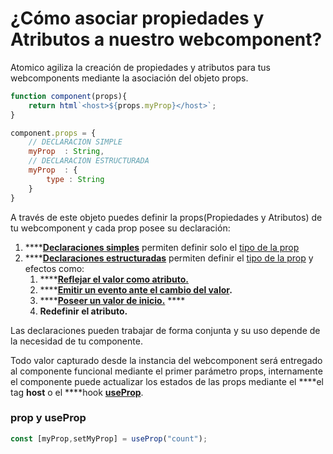 # ¿Cómo asociar propiedades y Atributos a nuestro webcomponent?

Atomico agiliza la creación de propiedades y atributos para tus webcomponents mediante la asociación del objeto props.

```javascript
function component(props){
    return html`<host>${props.myProp}</host>`;
}

component.props = {
    // DECLARACION SIMPLE
    myProp  : String,
    // DECLARACION ESTRUCTURADA
    myProp  : {
        type : String
    }
}
```

A través de este objeto puedes definir la props\(Propiedades y Atributos\) de tu webcomponent y cada prop posee su declaración:

1. \*\*\*\*[**Declaraciones simples**](../api/props.md#declaraciones-simple) permiten definir solo el [tipo de la prop](../api/props.md#prop-type)
2. \*\*\*\*[**Declaraciones estructuradas**](../api/props.md#declaraciones-estructuradas) permiten definir el [tipo de la prop](../api/props.md#prop-type) y efectos como: 
   1. \*\*\*\*[**Reflejar el valor como atributo.**](../api/props.md#prop-reflect) 
   2. \*\*\*\*[**Emitir un evento ante el cambio del valor**](../api/props.md#prop-event)**.**
   3. \*\*\*\*[**Poseer un valor de inicio.**](../api/props.md#prop-value) ****
   4. **Redefinir el atributo.**

Las declaraciones pueden trabajar de forma conjunta y su uso depende de la necesidad de tu componente.



Todo valor  capturado desde la instancia del webcomponent será entregado al componente funcional mediante el primer parámetro props, internamente el componente puede actualizar los estados de las props mediante el  ****el tag **host** o el ****hook [**useProp**](../api/hooks/useprop.md).

### prop y useProp

```javascript
const [myProp,setMyProp] = useProp("count");
```



### 






